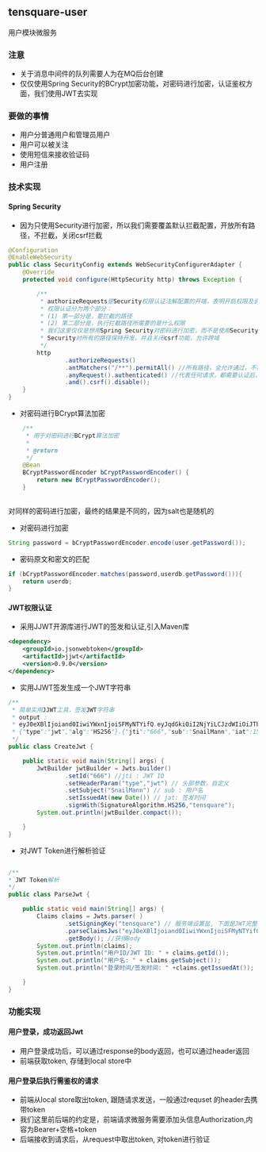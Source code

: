 ## tensquare-user

用户模块微服务

### 注意

- 关于消息中间件的队列需要人为在MQ后台创建
- 仅仅使用Spring Security的BCrypt加密功能，对密码进行加密，认证鉴权方面，我们使用JWT去实现

### 要做的事情

- 用户分普通用户和管理员用户
- 用户可以被关注
- 使用短信来接收验证码
- 用户注册



### 技术实现

#### Spring Security

- 因为只使用Security进行加密，所以我们需要覆盖默认拦截配置，开放所有路径，不拦截，关闭csrf拦截
```java
@Configuration
@EnableWebSecurity
public class SecurityConfig extends WebSecurityConfigurerAdapter {
    @Override
    protected void configure(HttpSecurity http) throws Exception {

        /**
         * authorizeRequests是Security权限认证注解配置的开端，表明开启权限及说明执行什么路径所需的权限
         * 权限认证分为两个部分：
         * (1) 第一部分是，要拦截的路径
         * (2) 第二部分是，执行拦截路径所需要的是什么权限
         * 我们这里仅仅是想用Spring Security对密码进行加密，而不是使用Security进行认证和鉴权，所以前提就是要先让
         * Security对所有的路径保持开发，并且关闭csrf功能，允许跨域
         */
        http
                .authorizeRequests()
                .antMatchers("/**").permitAll() //所有路径，全允许通过，不需要权限
                .anyRequest().authenticated() //代表任何请求，都需要认证后，才能访问，既需要登录认证
                .and().csrf().disable();
    }
}
```

- 对密码进行BCrypt算法加密
```java
    /**
     * 用于对密码进行BCrypt算法加密
     *
     * @return
     */
    @Bean
    BCryptPasswordEncoder bCryptPasswordEncoder() {
        return new BCryptPasswordEncoder();
    }
    
```
对同样的密码进行加密，最终的结果是不同的，因为salt也是随机的

- 对密码进行加密
```java
String password = bCryptPasswordEncoder.encode(user.getPassword());
```
- 密码原文和密文的匹配
```java
if (bCryptPasswordEncoder.matches(password,userdb.getPassword())){
    return userdb;
}
```


#### JWT权限认证

- 采用JJWT开源库进行JWT的签发和认证,引入Maven库

```xml
<dependency>
    <groupId>io.jsonwebtoken</groupId>
    <artifactId>jjwt</artifactId>
    <version>0.9.0</version>
</dependency>
```

- 实用JJWT签发生成一个JWT字符串
```java
/**
 * 简单实用JJWT工具，签发JWT字符串
 * output : 
 * eyJ0eXBlIjoiand0IiwiYWxnIjoiSFMyNTYifQ.eyJqdGkiOiI2NjYiLCJzdWIiOiJTbmFpbE1hbm4iLCJpYXQiOjE1NjUxMDE3NDl9.pHpqToaxie9mtJM775AaL5j_p_mKoIC9XtY4NJ59_bg
 * {"type":"jwt","alg":"HS256"}.{"jti":"666","sub":"SnailMann","iat":1565101749}.xxxxxxxx...
 */
public class CreateJwt {

    public static void main(String[] args) {
        JwtBuilder jwtBuilder = Jwts.builder()
                .setId("666") //jti : JWT ID
                .setHeaderParam("type","jwt") // 头部参数，自定义
                .setSubject("SnailMann") // sub : 用户名
                .setIssuedAt(new Date()) // jat: 签发时间
                .signWith(SignatureAlgorithm.HS256,"tensquare");
        System.out.println(jwtBuilder.compact());

    }
}
```

- 对JWT Token进行解析验证
```java

/**
* JWT Token解析
*/
public class ParseJwt {

    public static void main(String[] args) {
        Claims claims = Jwts.parser( )
                .setSigningKey("tensquare") // 服务端设置盐, 下面是JWT完整字符串
                .parseClaimsJws("eyJ0eXBlIjoiand0IiwiYWxnIjoiSFMyNTYifQ.eyJqdGkiOiI2NjYiLCJzdWIiOiJTbmFpbE1hbm4iLCJpYXQiOjE1NjUxMDIzMjh9.FBuviL-iEarBboNWTD6lg_XwMhDq5Q5-CQX8pBDw9OE")
                .getBody(); //获得Body
        System.out.println(claims);
        System.out.println("用户ID/JWT ID: " + claims.getId());
        System.out.println("用户名: " + claims.getSubject());
        System.out.println("登录时间/签发时间: " +claims.getIssuedAt());

    }
}
```


### 功能实现

#### 用户登录，成功返回Jwt

- 用户登录成功后，可以通过response的body返回，也可以通过header返回
- 前端获取token, 存储到local store中

#### 用户登录后执行需鉴权的请求

- 前端从local store取出token, 跟随请求发送，一般通过requset 的header去携带token
- 我们这里前后端的约定是，前端请求微服务需要添加头信息Authorization,内容为Bearer+空格+token
- 后端接收到请求后，从request中取出token, 对token进行验证

 